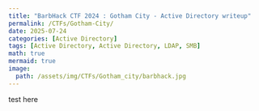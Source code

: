 ```yaml
---
title: "BarbHack CTF 2024 : Gotham City - Active Directory writeup"
permalink: /CTFs/Gotham-City/
date: 2025-07-24
categories: [Active Directory]
tags: [Active Directory, Active Directory, LDAP, SMB]
math: true
mermaid: true
image:
  path: /assets/img/CTFs/Gotham_city/barbhack.jpg
---
```


test here